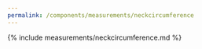 ```yaml
---
permalink: /components/measurements/neckcircumference
---
```

{% include measurements/neckcircumference.md %}
